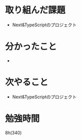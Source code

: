 # 取り組んだ課題

- Next&TypeScriptのプロジェクト

# 分かったこと

- 

# 次やること

- Next&TypeScriptのプロジェクト

# 勉強時間
8h(340)